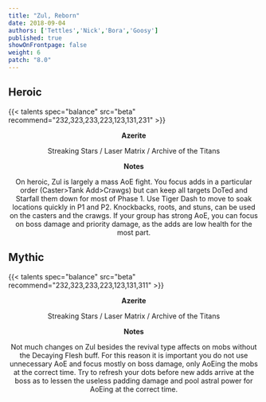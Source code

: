 ```yaml
---
title: "Zul, Reborn"
date: 2018-09-04
authors: ['Tettles','Nick','Bora','Goosy']
published: true
showOnFrontpage: false
weight: 6
patch: "8.0"
---
```


## Heroic
{{< talents spec="balance" src="beta" recommend="232,323,233,223,123,131,231" >}}

<center>
<b>Azerite</b>
  
Streaking Stars / Laser Matrix / Archive of the Titans 

<b>Notes</b>

On heroic, Zul is largely a mass AoE fight. You focus adds in a particular order (Caster>Tank Add>Crawgs) but can keep all targets DoTed and Starfall them down for most of Phase 1. Use Tiger Dash to move to soak locations quickly in P1 and P2. Knockbacks, roots, and stuns, can be used on the casters and the crawgs. If your group has strong AoE, you can focus on boss damage and priority damage, as the adds are low health for the most part.

</center>


## Mythic
{{< talents spec="balance" src="beta" recommend="232,323,233,223,123,131,311" >}}

<center>
<b>Azerite</b>
  
Streaking Stars / Laser Matrix / Archive of the Titans 

<b>Notes</b>

Not much changes on Zul besides the revival type affects on mobs without the Decaying Flesh buff. For this reason it is important you do not use unnecessary AoE and focus mostly on boss damage, only AoEing the mobs at the correct time. Try to refresh your dots before new adds arrive at the boss as to lessen the useless padding damage and pool astral power for AoEing at the correct time.

</center>
